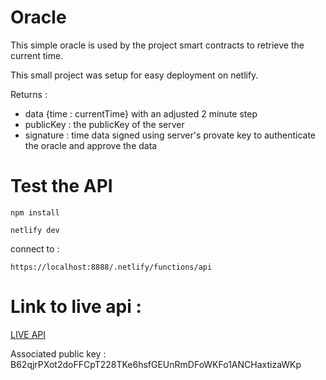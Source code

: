 # Oracle

This simple oracle is used by the project smart contracts to retrieve the current time.

This small project was setup for easy deployment on netlify.

Returns :

- data {time : currentTime} with an adjusted 2 minute step
- publicKey : the publicKey of the server
- signature : time data signed using server's provate key to authenticate the oracle and approve the data

# Test the API

```npm install```

```netlify dev```

connect to :

```https://localhost:8888/.netlify/functions/api```

# Link to live api :

[LIVE API](https://punchoracle.netlify.app/.netlify/functions/api)

Associated public key : B62qjrPXot2doFFCpT228TKe6hsfGEUnRmDFoWKFo1ANCHaxtizaWKp